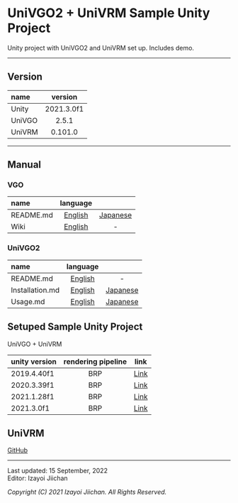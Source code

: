 # UniVGO2 + UniVRM Sample Unity Project

Unity project with UniVGO2 and UniVRM set up. Includes demo.

___

## Version

|name|version|
|:--|:--:|
|Unity|2021.3.0f1|
|UniVGO|2.5.1|
|UniVRM|0.101.0|

___

## Manual

### VGO

|name|language||
|:--|:--:|:--:|
|README.md|[English](https://github.com/izayoijiichan/VGO/blob/main/README.md)|[Japanese](https://github.com/izayoijiichan/VGO/blob/main/README.ja.md)|
|Wiki|[English](https://github.com/izayoijiichan/VGO/wiki)|-|

### UniVGO2

|name|language||
|:--|:--:|:--:|
|README.md|[English](https://github.com/izayoijiichan/VGO/blob/main/UniVgo2/README.md)|-|
|Installation.md|[English](https://github.com/izayoijiichan/VGO/blob/main/Documentation~/UniVGO/Installation.md)|[Japanese](https://github.com/izayoijiichan/VGO/blob/main/Documentation~/UniVGO/Installation.ja.md)|
|Usage.md|[English](https://github.com/izayoijiichan/VGO/blob/main/Documentation~/UniVGO/Usage.md)|[Japanese](https://github.com/izayoijiichan/VGO/blob/main/Documentation~/UniVGO/Usage.ja.md)|

## Setuped Sample Unity Project

UniVGO + UniVRM

|unity version|rendering pipeline|link|
|:--|:--:|:--:|
|2019.4.40f1|BRP|[Link](https://github.com/izayoijiichan/univgo2.sample.unity.project/tree/unity2019.4.brp.univrm)|
|2020.3.39f1|BRP|[Link](https://github.com/izayoijiichan/univgo2.sample.unity.project/tree/unity2020.3.brp.univrm)|
|2021.1.28f1|BRP|[Link](https://github.com/izayoijiichan/univgo2.sample.unity.project/tree/unity2021.1.brp.univrm)|
|2021.3.0f1|BRP|[Link](https://github.com/izayoijiichan/univgo2.sample.unity.project/tree/unity2021.3.brp.univrm)|

## UniVRM

[GitHub](https://github.com/vrm-c/UniVRM)

___
Last updated: 15 September, 2022  
Editor: Izayoi Jiichan

*Copyright (C) 2021 Izayoi Jiichan. All Rights Reserved.*
